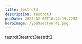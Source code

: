 ```yaml
---
title: testrdt3
description: testrdt3
pubDate: 2023-02-05T16:22:15.729Z
heroImage: /y6d9xecfynr41.png
---
```

testrdt3testrdt3testrdt3